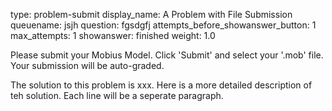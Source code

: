 type: problem-submit
display_name: A Problem with File Submission
queuename: jsjh
question: fgsdgfj
attempts_before_showanswer_button: 1 
max_attempts: 1
showanswer: finished
weight: 1.0

Please submit your Mobius Model. Click 'Submit' and select your '.mob' file. Your submission will be auto-graded.

The solution to this problem is xxx.
Here is a more detailed description of teh solution.
Each line will be a seperate paragraph.
